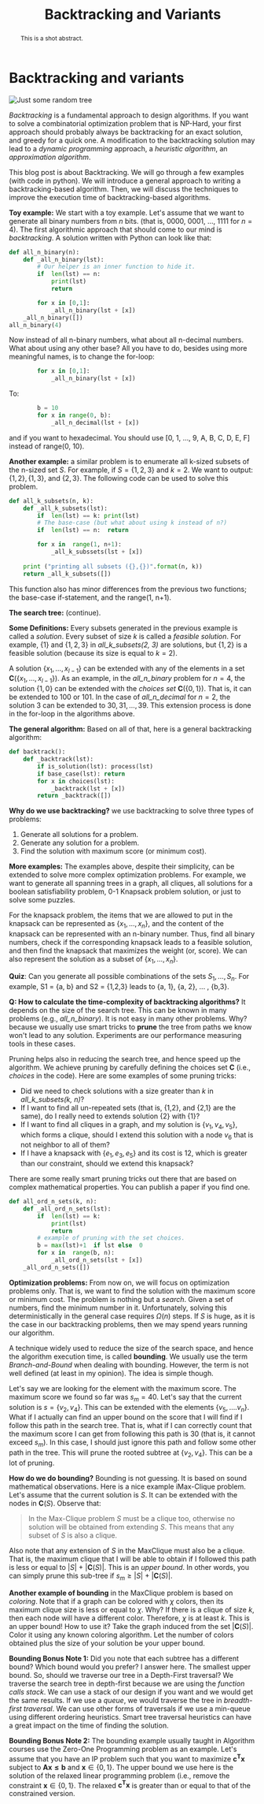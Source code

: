 ﻿---
title: Backtracking and Variants
abstract: 'This is a shot abstract. '
categories: algorithms
keywords: algorithms
weblogName: New Weblog
postDate: 2020-03-05T01:01:45.0503792-05:00
---
# Backtracking and variants 

![Just some random tree](https://cdn-images-1.medium.com/fit/t/1600/480/0*bo2IpxNTU1Wrx6zv.jpg)

*Backtracking* is a fundamental approach to design algorithms.  If you want to solve a combinatorial optimization problem that is NP-Hard, your first approach should probably always be backtracking for an exact solution, and greedy for a quick one. A modification to the backtracking solution may lead to a _dynamic programming_ approach, a _heuristic algorithm_,  an _approximation algorithm_.  

This blog post is about Backtracking. We will go through a few examples  (with code in python). We will introduce a general approach to writing a backtracking-based algorithm. Then, we will discuss the techniques to improve the execution time of backtracking-based algorithms.


**Toy example:** We start with a toy example. Let's assume that we want to generate all binary numbers from $n$ bits. (that is, 0000, 0001, $\dots$, 1111 for $n=4$).  The first algorithmic approach that should come to our mind is *backtracking*.  A solution written with Python can look like that: 

```python 
def all_n_binary(n):
	def _all_n_binary(lst):
		# Our helper is an inner function to hide it. 
		if  len(lst) == n:
			print(lst)
			return

		for x in [0,1]:
			_all_n_binary(lst + [x])
	_all_n_binary([])
all_n_binary(4) 
```   

Now instead of all n-binary numbers, what about all n-decimal numbers. What about using any other base? All you have to do, besides using more meaningful names, is to change the for-loop: 
```python
		for x in [0,1]:
			_all_n_binary(lst + [x])
```
To: 
```python
		b = 10
		for x in range(0, b): 
			_all_n_decimal(lst + [x])
```

and if you want to hexadecimal. You should use [0, 1, $\dots$, 9, A, B, C, D, E, F] instead of range(0, 10). 

**Another example:** a similar problem is to enumerate all k-sized subsets of the n-sized set $S$. For example, if $S = \{1,2,3\}$ and $k=2$. We want to output:     $\{1,2\}, \{1,3\},$ and $\{2,3\}$.  The following code can be used to solve this problem.  
```python 
def all_k_subsets(n, k):
	def _all_k_subsets(lst):
		if  len(lst) == k: print(lst)
		# The base-case (but what about using k instead of n?)  
		if  len(lst) == n: 	return			

		for x in  range(1, n+1):
			_all_k_subssets(lst + [x])
	
	print ("printing all subsets ({},{})".format(n, k))
	return _all_k_subsets([])
```

This function also has minor differences from the previous two functions; the base-case if-statement, and the range(1, n+1). 

**The search tree:** (continue). 

**Some Definitions:** Every subsets generated in the previous example is called a *solution*. Every subset of size $k$ is called a *feasible solution*. For example, $\{1\}$ and $\{1,2,3\}$ in _all_k_subsets(2, 3)_ are solutions, but $\{1, 2\}$ is a feasible solution (because its size is equal to $k=2$).   

A solution $\{x_1, \dots, x_{l-1}\}$ can be extended with any of the elements in a set $\mathbf{C}(\{x_1, \dots, x_{l-1}\})$.  As an example, in the _all_n_binary_ problem for $n = 4$, the solution $\{1, 0\}$ can be extended with the *choices set* $\mathbf{C}(\{0, 1\})$. That is, it can be extended to 100 or 101. In the case of _all_n_decimal_ for $n=2$, the solution 3 can be extended to $30, 31, \dots, 39$.  This extension process is done in the for-loop in the algorithms above.  

**The general algorithm:** Based on all of that, here is a general backtracking algorithm: 
```python 
def backtrack():	
	def _backtrack(lst):
		if is_solution(lst): process(lst)	
		if base_case(lst): return
		for x in choices(lst):
			_backtrack(lst + [x])
		return _backtrack([])
``` 

**Why do we use backtracking?** we use backtracking to solve three types of problems: 
 1. Generate all solutions for a problem. 
 2. Generate any solution for a problem. 
 3. Find the solution with maximum score (or minimum cost). 

**More examples:** The examples above, despite their simplicity, can be extended to solve more complex optimization problems. For example, we want to generate all spanning trees in a graph, all cliques, all solutions for a boolean satisfiability problem, 0-1 Knapsack problem solution, or just to solve some puzzles.

For the knapsack problem, the items that we are allowed to put in the knapsack can be represented as $\{x_1, \dots, x_n\}$, and the content of the knapsack can be represented with an n-binary number.  Thus, find all binary numbers, check if the corresponding knapsack leads to a feasible solution, and then find the knapsack that maximizes the weight (or, score).  We can also represent the solution as a subset of $\{x_1, \dots, x_n\}$. 

**Quiz**: Can you generate all possible combinations of the sets $S_1, \dots, S_n$. For example, S1 = \{a, b\} and S2 = {1,2,3} leads to {a, 1}, {a, 2}, ... , {b,3}.  


**Q: How to calculate the time-complexity of backtracking algorithms?** It depends on the size of the search tree. This can be known in many problems (e.g., _all_n_binary_). It is not easy in many other problems. Why? because we usually use smart tricks to **prune** the tree from paths we know won't lead to any solution.  Experiments are our performance measuring tools in these cases. 

Pruning helps also in reducing the search tree, and hence speed up the algorithm.  We achieve pruning by carefully defining the choices set $\mathbf{C}$ (i.e., _choices_ in the code).  Here are some examples of some pruning tricks: 

 - Did we need to check solutions with a size greater than $k$   in _all_k_subsets(k, n)_? 
 - If I want to find all un-repeated sets (that is, {1,2}, and {2,1} are the same), do I really need to extends solution {2} with {1}? 
 - If I want to find all cliques in a graph, and my solution is $\{v_1, v_4, v_5\}$, which forms a clique, should I extend this solution with a node $v_6$ that is not neighbor to all of them? 
 - If I have a knapsack with $\{e_1, e_3, e_5\}$ and its cost is 12, which is greater than our constraint, should we extend this knapsack?  

There are some really smart pruning tricks out there that are based on complex mathematical properties. You can publish a paper if you find one. 

```python 
def all_ord_n_sets(k, n):
	def _all_ord_n_sets(lst): 
		if  len(lst) == k: 
			print(lst)
			return
		# example of pruning with the set choices. 	
		b = max(lst)+1  if lst else  0
		for x in  range(b, n):
			_all_ord_n_sets(lst + [x])
	_all_ord_n_sets([])
``` 

**Optimization problems:** From now on, we will focus on optimization problems only.  That is, we want to find the solution with the maximum score or minimum cost. The problem is nothing but a _search_. Given a set of numbers, find the minimum number in it. Unfortunately, solving this deterministically in the general case requires $\Omega(n)$ steps. If $S$ is huge, as it is the case in our backtracking problems, then we may spend years running our algorithm. 

A technique widely used to reduce the size of the search space, and hence the algorithm execution time, is called **bounding**.  We usually use the term *Branch-and-Bound* when dealing with bounding. However, the term is not well defined (at least in my opinion).  The idea is simple though. 

Let's say we are looking for the element with the maximum score. The maximum score we found so far was $s_m = 40$.  Let's say that the current solution is $s = \{v_2, v_4\}$. This can be extended with the elements $\{v_5, \dots. v_n\}$.   What if I actually can find an upper bound on the score that I will find if I follow this path in the search tree. That is, what if I can correctly count that the maximum score I can get from following this path is 30 (that is, it cannot exceed $s_m$). In this case, I should just ignore this path and follow some other path in the tree. This will prune the rooted  subtree at $\{v_2, v_4\}$.  This can be a lot of pruning. 

**How do we do bounding?** Bounding is not guessing. It is based on sound mathematical observations. Here is a nice example iMax-Clique problem.  Let's assume that the current solution is $S$. It can be extended with the nodes in $\mathbf{C}(S)$.  Observe that: 

> In the Max-Clique problem $S$ must be a clique too, otherwise no solution will be obtained from extending $S$.  This means that any subset of $S$ is also a clique. 

Also note that any extension of $S$ in the MaxClique must also be a clique.  That is, the maximum clique that  I will be able to obtain if I followed this path is less or equal to $|S|$ + $|\mathbf{C}(S)|$.  This is an _upper bound_.  In other words, you can simply prune this sub-tree if $s_m \ge |S|$ + $|\mathbf{C}(S)|$.

**Another example of bounding** in the MaxClique problem is based on _coloring_.  Note that if a graph can be colored with $\chi$ colors, then its maximum clique size is less or equal to $\chi$. Why? If there is a clique of size $k$, then each node will have a different color. Therefore, $\chi$ is at least $k$.  This is an upper bound!  How to use it? Take the graph induced  from the set  $|\mathbf{C}(S)|$. Color it using any known coloring algorithm. Let the number of colors obtained plus the size of your solution be your upper bound.  

**Bounding Bonus Note 1:** Did you note that each subtree has a different bound? Which bound would you prefer? I answer here. The smallest upper bound.  So, should we traverse our tree in a Depth-First traversal?  We traverse the search tree in depth-first because we are using the _function calls stack_. We can use a stack of our design if you want and we would get the same results.  If we use a _queue_, we would traverse the tree in _breadth-first traversal_. We can use other forms of traversals if we use a min-queue using different ordering heuristics.  Smart tree traversal heuristics can have a great impact on the time of finding the solution.


**Bounding Bonus Note 2:** The bounding example usually taught in Algorithm courses use the Zero-One Programming problem as an example. Let's assume that you have an IP problem such that you want to maximize  $\mathbf{c^Tx}$ subject to $\mathbf{Ax \le b}$  and $\mathbf{x} \in \{0, 1\}$. The upper bound we use here is the solution of the relaxed linear programming problem (i.e., remove the constraint $\mathbf{x} \in \{0, 1\}$.  The relaxed $\mathbf{c^Tx}$ is greater than or equal to that of the constrained version.